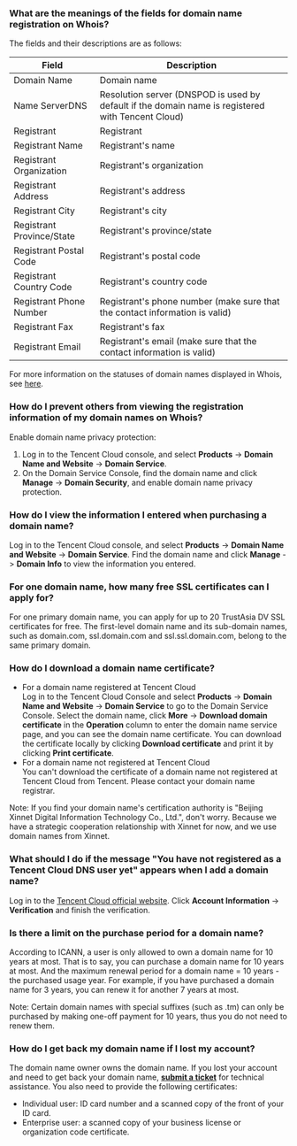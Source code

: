 ### What are the meanings of the fields for domain name registration on Whois?
The fields and their descriptions are as follows:

| Field | Description |
|----|----|
| Domain Name | Domain name |
| Name ServerDNS | Resolution server (DNSPOD is used by default if the domain name is registered with Tencent Cloud) |
| Registrant | Registrant |
| Registrant Name | Registrant's name |
| Registrant Organization | Registrant's organization |
| Registrant Address | Registrant's address |
| Registrant City | Registrant's city |
| Registrant Province/State | Registrant's province/state |
| Registrant Postal Code | Registrant's postal code |
| Registrant Country Code | Registrant's country code |
| Registrant Phone Number | Registrant's phone number (make sure that the contact information is valid) |
| Registrant Fax | Registrant's fax |
| Registrant Email | Registrant's email (make sure that the contact information is valid) |
For more information on the statuses of domain names displayed in Whois, see [here](https://cloud.tencent.com/document/product/242/7924).

### How do I prevent others from viewing the registration information of my domain names on Whois?
Enable domain name privacy protection:  
1. Log in to the Tencent Cloud console, and select **Products** -> **Domain Name and Website** -> **Domain Service**.   
2. On the Domain Service Console, find the domain name and click **Manage** -> **Domain Security**, and enable domain name privacy protection.

### How do I view the information I entered when purchasing a domain name?
Log in to the Tencent Cloud console, and select **Products** -> **Domain Name and Website** -> **Domain Service**. Find the domain name and click **Manage** -> **Domain Info** to view the information you entered.

### For one domain name, how many free SSL certificates can I apply for?
For one primary domain name, you can apply for up to 20 TrustAsia DV SSL certificates for free. The first-level domain name and its sub-domain names, such as domain.com, ssl.domain.com and ssl.ssl.domain.com, belong to the same primary domain.  

### How do I download a domain name certificate?
+ For a domain name registered at Tencent Cloud  
Log in to the Tencent Cloud Console and select **Products** -> **Domain Name and Website** -> **Domain Service** to go to the Domain Service Console. Select the domain name, click **More** -> **Download domain certificate** in the **Operation** column to enter the domain name service page, and you can see the domain name certificate. You can download the certificate locally by clicking **Download certificate** and print it by clicking **Print certificate**.  
+ For a domain name not registered at Tencent Cloud   
You can't download the certificate of a domain name not registered at Tencent Cloud from Tencent. Please contact your domain name registrar.

Note: If you find your domain name's certification authority is "Beijing Xinnet Digital Information Technology Co., Ltd.", don't worry. Because we have a strategic cooperation relationship with Xinnet for now, and we use domain names from Xinnet.

### What should I do if the message "You have not registered as a Tencent Cloud DNS user yet" appears when I add a domain name?
Log in to the [Tencent Cloud official website](https://cloud.tencent.com/). Click **Account Information** -> **Verification** and finish the verification.
### Is there a limit on the purchase period for a domain name?
According to ICANN, a user is only allowed to own a domain name for 10 years at most. That is to say, you can purchase a domain name for 10 years at most. And the maximum renewal period for a domain name = 10 years - the purchased usage year. For example, if you have purchased a domain name for 3 years, you can renew it for another 7 years at most. 

Note: Certain domain names with special suffixes (such as .tm) can only be purchased by making one-off payment for 10 years, thus you do not need to renew them.

### How do I get back my domain name if I lost my account?
The domain name owner owns the domain name. If you lost your account and need to get back your domain name, [__submit a ticket__](https://console.cloud.tencent.com/workorder/category) for technical assistance. You also need to provide the following certificates:


- Individual user: ID card number and a scanned copy of the front of your ID card.
- Enterprise user: a scanned copy of your business license or organization code certificate.

